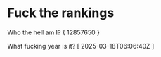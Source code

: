 # Fuck the rankings

Who the hell am I?
{ 12857650 }

What fucking year is it?
[ 2025-03-18T06:06:40Z ]
